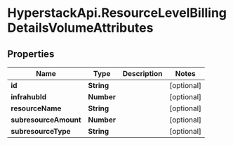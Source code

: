 # HyperstackApi.ResourceLevelBillingDetailsVolumeAttributes

## Properties

Name | Type | Description | Notes
------------ | ------------- | ------------- | -------------
**id** | **String** |  | [optional] 
**infrahubId** | **Number** |  | [optional] 
**resourceName** | **String** |  | [optional] 
**subresourceAmount** | **Number** |  | [optional] 
**subresourceType** | **String** |  | [optional] 


